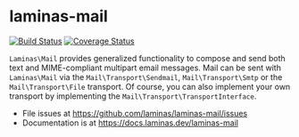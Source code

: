 # laminas-mail

[![Build Status](https://travis-ci.org/laminas/laminas-mail.svg?branch=master)](https://travis-ci.org/laminas/laminas-mail)
[![Coverage Status](https://coveralls.io/repos/laminas/laminas-mail/badge.svg?branch=master)](https://coveralls.io/r/laminas/laminas-mail?branch=master)

`Laminas\Mail` provides generalized functionality to compose and send both text and
MIME-compliant multipart email messages. Mail can be sent with `Laminas\Mail` via
the `Mail\Transport\Sendmail`, `Mail\Transport\Smtp` or the `Mail\Transport\File`
transport. Of course, you can also implement your own transport by implementing
the `Mail\Transport\TransportInterface`.


- File issues at https://github.com/laminas/laminas-mail/issues
- Documentation is at https://docs.laminas.dev/laminas-mail
